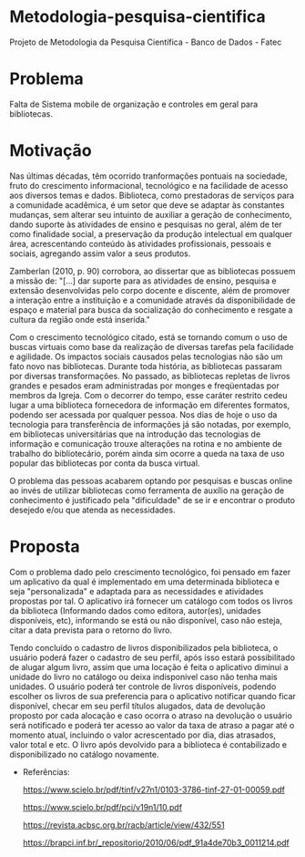 # Metodologia-pesquisa-cientifica
Projeto de Metodologia da Pesquisa Científica - Banco de Dados - Fatec

# Problema
  Falta de Sistema mobile de organização e controles em geral para bibliotecas.

# Motivação
  Nas últimas décadas, têm ocorrido tranformações pontuais na sociedade, fruto do crescimento informacional, tecnológico e na facilidade de acesso aos diversos temas e dados. Biblioteca, como prestadoras de serviços para a comunidade acadêmica, é um setor que deve se adaptar às constantes mudanças, sem alterar seu intuinto de auxiliar a geração de conhecimento, dando suporte às atividades de ensino e pesquisas no geral, além de ter como finalidade social, a preservação da produção intelectual em qualquer área, acrescentando conteúdo às atividades profissionais, pessoais e sociais, agregando assim valor a seus produtos.

  Zamberlan (2010, p. 90) corrobora, ao dissertar que as bibliotecas possuem a missão de:
  "[...] dar suporte para as atividades de ensino, pesquisa e extensão desenvolvidas pelo corpo docente e discente, além de promover a interação entre a instituição e a comunidade
através da disponibilidade de espaço e material para busca da socialização do conhecimento e resgate a cultura da região onde está inserida."

  Com o crescimento tecnológico citado, está se tornando comum o uso de buscas virtuais como base da realização de diversas tarefas pela facilidade e agilidade. Os impactos sociais causados pelas tecnologias não são um fato novo nas bibliotecas. Durante toda história, as bibliotecas passaram por diversas transformações.  No passado, as bibliotecas repletas de livros grandes e pesados eram administradas por monges e freqüentadas por membros da Igreja. Com o decorrer do tempo, esse caráter restrito cedeu lugar a uma biblioteca fornecedora de informação em diferentes formatos, podendo ser acessada por qualquer pessoa. Nos dias de hoje o uso da tecnologia para transferência de informações já são notadas, por exemplo, em bibliotecas universitárias que na introdução das tecnologias de informação e comunicação trouxe alterações na rotina e no ambiente de trabalho do bibliotecário, porém ainda sim ocorre a queda na taxa de uso popular das bibliotecas por conta da busca virtual.
  
  O problema das pessoas acabarem optando por pesquisas e buscas online ao invés de utilizar bibliotecas como ferramenta de auxílio na geração de conhecimento é justificado pela "dificuldade" de se ir e encontrar o produto desejedo e/ou que atenda as necessidades.

# Proposta
  Com o problema dado pelo crescimento tecnológico, foi pensado em fazer um aplicativo da qual é implementado em uma determinada biblioteca e seja "personalizada" e adaptada para as necessidades e atividades propostas por tal. O aplicativo irá fornecer um catálogo com todos os livros da biblioteca (Informando dados como editora, autor(es), unidades disponíveis, etc), informando se está ou não disponível, caso não esteja, citar a data prevista para o retorno do livro.
  
  Tendo concluído o cadastro de livros disponibilizados pela biblioteca, o usuário poderá fazer o cadastro de seu perfil, após isso estará possibilitado de alugar algum livro, assim que uma locação é feita o aplicativo diminui a unidade do livro no catálogo ou deixa indisponivel caso não tenha mais unidades. O usuário poderá ter controle de livros disponíveis, podendo escolher os livros de sua preferencia para o aplicativo notificar quando ficar disponível, checar em seu perfil títulos alugados, data de devolução proposto por cada alocação e caso ocorra o atraso na devolução o usuário será notificado e poderá ter acesso ao valor da taxa de atraso a pagar até o momento atual, incluindo o valor acrescentado por dia, dias atrasados, valor total e etc. O livro após devolvido para a biblioteca é contabilizado e disponibilizado no catálogo novamente.

- Referências:
  
  https://www.scielo.br/pdf/tinf/v27n1/0103-3786-tinf-27-01-00059.pdf
  
  https://www.scielo.br/pdf/pci/v19n1/10.pdf
  
  https://revista.acbsc.org.br/racb/article/view/432/551
  
  https://brapci.inf.br/_repositorio/2010/06/pdf_91a4de70b3_0011214.pdf
